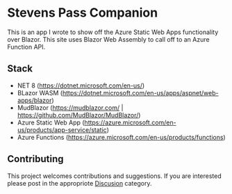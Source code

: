 # Stevens Pass Companion
This is an app I wrote to show off the Azure Static Web Apps functionality over Blazor. This site uses Blazor Web Assembly to call off to an Azure Function API.

## Stack
- NET 8 (https://dotnet.microsoft.com/en-us/)
- BLazor WASM (https://dotnet.microsoft.com/en-us/apps/aspnet/web-apps/blazor)
- MudBlazor (https://mudblazor.com/ | https://github.com/MudBlazor/MudBlazor/)
- Azure Static Web App (https://azure.microsoft.com/en-us/products/app-service/static)
- Azure Functions (https://azure.microsoft.com/en-us/products/functions)

## Contributing
This project welcomes contributions and suggestions. If you are interested please post in the appropriote [Discusion](https://github.com/seanrco/stevens-pass-companion/discussions) category. 

